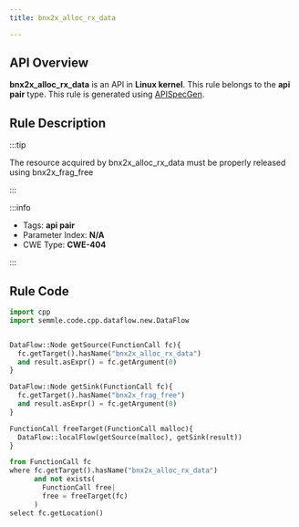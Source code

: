 ```yaml
---
title: bnx2x_alloc_rx_data

---
```



## API Overview
**bnx2x_alloc_rx_data** is an API in **Linux kernel**. This rule belongs to the **api pair** type. This rule is generated using [APISpecGen](../../tools/APISpecGen).
## Rule Description

:::tip

The resource acquired by bnx2x_alloc_rx_data must be properly released using bnx2x_frag_free

:::

:::info

- Tags: **api pair**
- Parameter Index: **N/A**
- CWE Type: **CWE-404**

:::

## Rule Code
```python
import cpp
import semmle.code.cpp.dataflow.new.DataFlow


DataFlow::Node getSource(FunctionCall fc){
  fc.getTarget().hasName("bnx2x_alloc_rx_data")
  and result.asExpr() = fc.getArgument(0)
}

DataFlow::Node getSink(FunctionCall fc){
  fc.getTarget().hasName("bnx2x_frag_free")
  and result.asExpr() = fc.getArgument(0)
}

FunctionCall freeTarget(FunctionCall malloc){
  DataFlow::localFlow(getSource(malloc), getSink(result))
}

from FunctionCall fc
where fc.getTarget().hasName("bnx2x_alloc_rx_data")
      and not exists(
        FunctionCall free| 
        free = freeTarget(fc)
      )
select fc.getLocation()

    
```